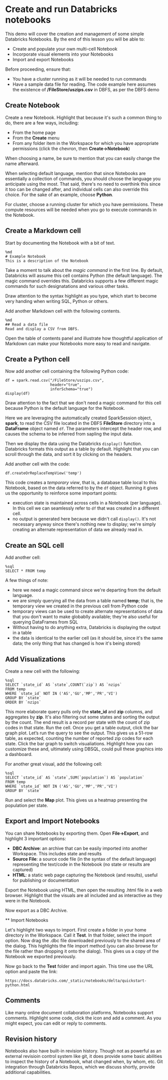 # Create and run Databricks notebooks

This demo will cover the creation and management of some simple Databricks Notebooks. By the end of this lesson you will be able to: 

* Create and populate your own multi-cell Notebook
* Incorporate visual elements into  your Notebooks
* Import and export Notebooks

Before proceeding, ensure that:
* You have a cluster running as it will be needed to run commands
* Have a sample data file for reading. The code example here assumes the existence of **/FileStore/uszips.csv** in DBFS, as per the DBFS demo

## Create Notebook

Create a new Notebook. Highlight that because it's such a common thing to do, there are a few ways, including:
* From the home page
* From the **Create** menu
* From any folder item in the Workspace for which you have appropriate permissions (click the chevron, then **Create&rarr;Notebook**)

When choosing a name, be sure to mention that you can easily change the name afterward.

When selecting default language, mention that since Notebooks are essentially a collection of commands, you should choose the language you anticipate using the most. That said, there's no need to overthink this since it too can be changed after, and individual cells can also override this choice. For the sake of an example, choose **Python**.

For cluster, choose a running cluster for which you have permissions. These compute resources will be needed when you go to execute commands in the Notebook.

## Create a Markdown cell

Start by documenting the Notebook with a bit of text.

    %md
    # Example Notebook
    This is a description of the Notebook

Take a moment to talk about the *magic command* in the first line. By default, Databricks will assume this cell contains Python (the default language). The magic command overrides this. Databricks supports a few different magic commands for such designatations and various other tasks.

Draw attention to the syntax highlight as you type, which start to become very handing when writing SQL, Python or others.

Add another Markdown cell with the following contents.

    %md
    ## Read a data file
    Read and display a CSV from DBFS.

Open the table of contents panel and illustrate how thoughtful application of Markdown can make your Notebooks more easy to read and navigate.

## Create a Python cell

Now add another cell containing the following Python code:

    df = spark.read.csv("/FileStore/uszips.csv",
                        header="true", 
                        inferSchema="true")
    display(df)

Draw attention to the fact that we don't need a magic command for this cell because Python is the default language for the Notebook.

Here we are leveraging the automatically created SparkSession object, **spark**, to read the CSV file located in the DBFS **FileStore** directory into a **DataFrame** object named `df`. The parameters intercept the header row, and causes the schema to be inferred from sapling the input data.

Then we display the data using the Databricks `display()` function. Databricks formats this output as a table by default. Highlight that you can scroll through the data, and sort it by clicking on the headers. 

Add another cell with the code:

    df.createOrReplaceTempView('temp')
    
This code creates a *temporary view*, that is, a database table local to this Notebook, based on the data referred to by the `df` object. Running it gives us the opportunity to reinforce some important points:
* execution state is maintained across cells in a Notebook (per language). In this cell we can seamlessly refer to `df` that was created in a different cell.
* no output is generated here because we didn't call `display()`. It's not necessary anyway since there's nothing new to display; we're simply creating an alternate representation of data we already read in.

## Create an SQL cell

Add another cell:

    %sql
    SELECT * FROM temp

A few things of note:
* here we need a magic command since we're departing from the default language. 
* we are simply querying all the data from a table named **temp**; that is, the temporary view we created in the previous cell from Python code
* temporary views can be used to create alternate representations of data that you don't want to make globablly available; they're also useful for querying DataFrames from SQL
* Without having to do anything extra, Databricks is displaying the output in a table
* the data is identical to the earlier cell (as it should be, since it's the same data; the only thing that has changed is how it's being stored)

## Add Visualizations

Create a new cell with the following:

    %sql
    SELECT `state_id` AS `state`,COUNT(`zip`) AS `nzips`
    FROM temp
    WHERE `state_id` NOT IN ('AS','GU','MP','PR','VI') 
    GROUP BY `state` 
    ORDER BY `nzips`

This more elaborate query pulls only the **state_id** and **zip** columns, and aggregates by **zip**. It's also filtering out some states and sorting the output by the count. The end result is a record per state with the count of zip codes in that state. Run the cell. Once you get a table output, click the bar graph plot. Let’s run the query to see the output. This gives us a 51-row table, as expected, counting the number of reported zip codes for each state. Click the bar graph to switch visualiations. Highlight how you can customize these and, ultimately using DBSQL, could pull these graphics into a dashboard.

For another great visual, add the following cell:

    %sql
    SELECT `state_id` AS `state`,SUM(`population`) AS `population`
    FROM temp
    WHERE `state_id` NOT IN ('AS','GU','MP','PR','VI')
    GROUP BY `state`

Run and select the **Map** plot. This gives us a heatmap presenting the population per state.

## Export and Import Notebooks

You can share Notebooks by exporting them. Open **File&rarr;Export**, and highlight 3 important options:
* **DBC Archive**: an archive that can be easily imported into another Workspace. This includes state and results
* **Source File**: a source code file (in the syntax of the default language) representing the text/code in the Notebook (no state or results are captured)
* **HTML**: a static web page capturing the Notebook (and results), useful for publishing or documentation

Export the Notebook using HTML, then open the resulting .html file in a web browser. Highlight that the visuals are all included and as interactive as they were in the Notebook.

Now export as a DBC Archive.

** Import Notebooks

Let's highlight two ways to import. First create a folder in your home directory in the Workspace. Call it **Test**. In that folder, select the import option. Now drag the .dbc file downloaded previously to the shared area of the dialog. This highlights the file import method (you can also browse for the file rather than dropping it onto the dialog). This gives us a copy of the Notebook we exported previously.

Now go back to the **Test** folder and import again. This time use the URL option and paste the link:

    https://docs.databricks.com/_static/notebooks/delta/quickstart-python.html
    
## Comments

Like many online document collaboration platforms, Notebooks support comments. Highlight some code, click the icon and add a comment. As you might expect, you can edit or reply to comments. 

## Revision history

Notebooks also have built-in revision history. Though not as powerful as an external revisioin control system like git, it does provide some basic abilities to inspect the history of a Notebook, what changed when, by whom, etc. Git integration through Databricks Repos, which we discuss shortly, provide additional capabilities.
